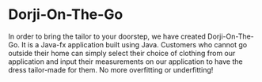 # Dorji-On-The-Go

In order to bring the tailor to your doorstep, we have created Dorji-On-The-Go. It is a Java-fx application built using Java. Customers
who cannot go outside their home can simply select their choice of clothing from our application and input their measurements
on our application to have the dress tailor-made for them. No more overfitting or underfitting!



